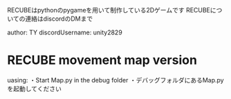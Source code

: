 RECUBEはpythonのpygameを用いて制作している2Dゲームです
RECUBEについての連絡はdiscordのDMまで

author: TY
discordUsername: unity2829


# RECUBE movement map version

uasing:
  ・Start Map.py in the debug folder
  ・デバッグフォルダにあるMap.pyを起動してください
